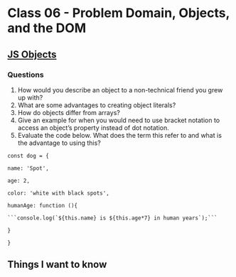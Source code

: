 # Class 06 - Problem Domain, Objects, and the DOM

## [JS Objects](https://developer.mozilla.org/en-US/docs/Learn/JavaScript/Objects/Basics)

### Questions

1. How would you describe an object to a non-technical friend you grew up with?
2. What are some advantages to creating object literals?
3. How do objects differ from arrays?
4. Give an example for when you would need to use bracket notation to access an object’s property instead of dot notation.
5. Evaluate the code below. What does the term this refer to and what is the advantage to using this?

```const dog = {```

  ```name: 'Spot',```

  ```age: 2,```

  ```color: 'white with black spots',```

  ```humanAge: function (){```

    ```console.log(`${this.name} is ${this.age*7} in human years`);```

  ```}```

```}```

## Things I want to know